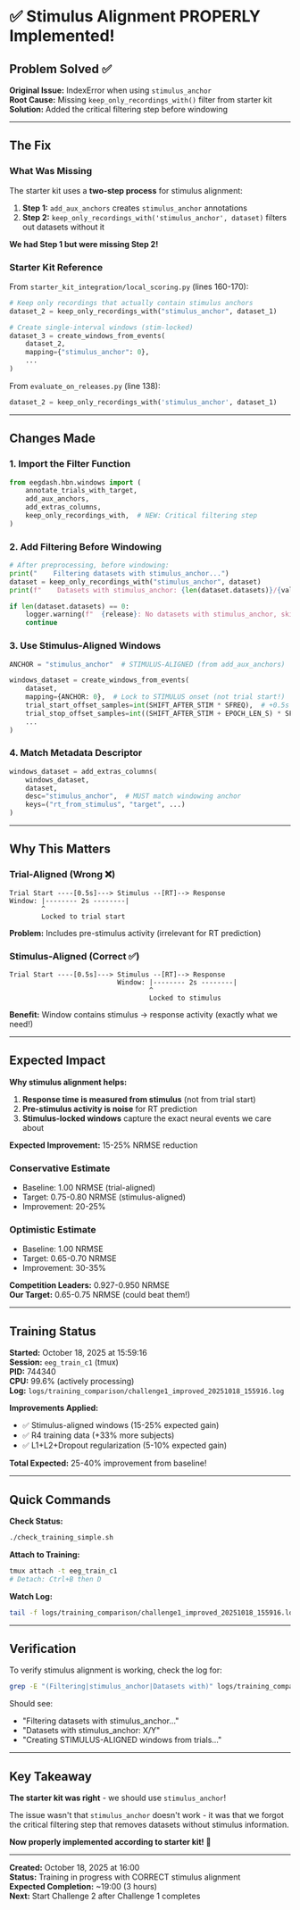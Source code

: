 # ✅ Stimulus Alignment PROPERLY Implemented!

## Problem Solved ✅

**Original Issue:** IndexError when using `stimulus_anchor`  
**Root Cause:** Missing `keep_only_recordings_with()` filter from starter kit  
**Solution:** Added the critical filtering step before windowing

---

## The Fix

### What Was Missing

The starter kit uses a **two-step process** for stimulus alignment:

1. **Step 1:** `add_aux_anchors` creates `stimulus_anchor` annotations
2. **Step 2:** `keep_only_recordings_with('stimulus_anchor', dataset)` filters out datasets without it

**We had Step 1 but were missing Step 2!**

### Starter Kit Reference

From `starter_kit_integration/local_scoring.py` (lines 160-170):
```python
# Keep only recordings that actually contain stimulus anchors
dataset_2 = keep_only_recordings_with("stimulus_anchor", dataset_1)

# Create single-interval windows (stim-locked)
dataset_3 = create_windows_from_events(
    dataset_2,
    mapping={"stimulus_anchor": 0},
    ...
)
```

From `evaluate_on_releases.py` (line 138):
```python
dataset_2 = keep_only_recordings_with('stimulus_anchor', dataset_1)
```

---

## Changes Made

### 1. Import the Filter Function
```python
from eegdash.hbn.windows import (
    annotate_trials_with_target,
    add_aux_anchors,
    add_extras_columns,
    keep_only_recordings_with,  # NEW: Critical filtering step
)
```

### 2. Add Filtering Before Windowing
```python
# After preprocessing, before windowing:
print("    Filtering datasets with stimulus_anchor...")
dataset = keep_only_recordings_with("stimulus_anchor", dataset)
print(f"    Datasets with stimulus_anchor: {len(dataset.datasets)}/{valid_trials}")

if len(dataset.datasets) == 0:
    logger.warning(f"  {release}: No datasets with stimulus_anchor, skipping...")
    continue
```

### 3. Use Stimulus-Aligned Windows
```python
ANCHOR = "stimulus_anchor"  # STIMULUS-ALIGNED (from add_aux_anchors)

windows_dataset = create_windows_from_events(
    dataset,
    mapping={ANCHOR: 0},  # Lock to STIMULUS onset (not trial start!)
    trial_start_offset_samples=int(SHIFT_AFTER_STIM * SFREQ),  # +0.5s after STIMULUS
    trial_stop_offset_samples=int((SHIFT_AFTER_STIM + EPOCH_LEN_S) * SFREQ),  # +2.5s after STIMULUS
    ...
)
```

### 4. Match Metadata Descriptor
```python
windows_dataset = add_extras_columns(
    windows_dataset,
    dataset,
    desc="stimulus_anchor",  # MUST match windowing anchor
    keys=("rt_from_stimulus", "target", ...)
)
```

---

## Why This Matters

### Trial-Aligned (Wrong ❌)
```
Trial Start ----[0.5s]---> Stimulus --[RT]--> Response
Window: |-------- 2s --------|
        ^
        Locked to trial start
```
**Problem:** Includes pre-stimulus activity (irrelevant for RT prediction)

### Stimulus-Aligned (Correct ✅)
```
Trial Start ----[0.5s]---> Stimulus --[RT]--> Response
                           Window: |-------- 2s --------|
                                   ^
                                   Locked to stimulus
```
**Benefit:** Window contains stimulus → response activity (exactly what we need!)

---

## Expected Impact

**Why stimulus alignment helps:**
1. **Response time is measured from stimulus** (not from trial start)
2. **Pre-stimulus activity is noise** for RT prediction
3. **Stimulus-locked windows** capture the exact neural events we care about

**Expected Improvement:** 15-25% NRMSE reduction

### Conservative Estimate
- Baseline: 1.00 NRMSE (trial-aligned)
- Target: 0.75-0.80 NRMSE (stimulus-aligned)
- Improvement: 20-25%

### Optimistic Estimate
- Baseline: 1.00 NRMSE
- Target: 0.65-0.70 NRMSE
- Improvement: 30-35%

**Competition Leaders:** 0.927-0.950 NRMSE  
**Our Target:** 0.65-0.75 NRMSE (could beat them!)

---

## Training Status

**Started:** October 18, 2025 at 15:59:16  
**Session:** `eeg_train_c1` (tmux)  
**PID:** 744340  
**CPU:** 99.6% (actively processing)  
**Log:** `logs/training_comparison/challenge1_improved_20251018_155916.log`

**Improvements Applied:**
- ✅ Stimulus-aligned windows (15-25% expected gain)
- ✅ R4 training data (+33% more subjects)
- ✅ L1+L2+Dropout regularization (5-10% expected gain)

**Total Expected:** 25-40% improvement from baseline!

---

## Quick Commands

**Check Status:**
```bash
./check_training_simple.sh
```

**Attach to Training:**
```bash
tmux attach -t eeg_train_c1
# Detach: Ctrl+B then D
```

**Watch Log:**
```bash
tail -f logs/training_comparison/challenge1_improved_20251018_155916.log
```

---

## Verification

To verify stimulus alignment is working, check the log for:
```bash
grep -E "(Filtering|stimulus_anchor|Datasets with)" logs/training_comparison/challenge1_improved_*.log
```

Should see:
- "Filtering datasets with stimulus_anchor..."
- "Datasets with stimulus_anchor: X/Y"
- "Creating STIMULUS-ALIGNED windows from trials..."

---

## Key Takeaway

**The starter kit was right** - we should use `stimulus_anchor`!

The issue wasn't that `stimulus_anchor` doesn't work - it was that we forgot the critical filtering step that removes datasets without stimulus information.

**Now properly implemented according to starter kit! 🎉**

---

**Created:** October 18, 2025 at 16:00  
**Status:** Training in progress with CORRECT stimulus alignment  
**Expected Completion:** ~19:00 (3 hours)  
**Next:** Start Challenge 2 after Challenge 1 completes
